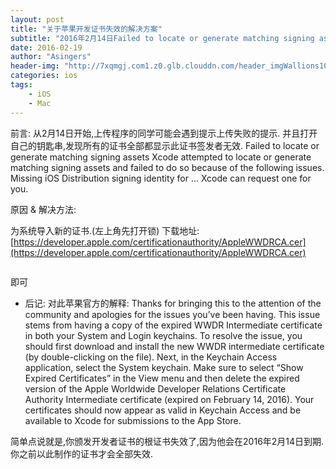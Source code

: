 ```yaml
---
layout: post
title: "关于苹果开发证书失效的解决方案"
subtitle: "2016年2月14日Failed to locate or generate matching signing assets"
date: 2016-02-19 
author: "Asingers"
header-img: "http://7xqmgj.com1.z0.glb.clouddn.com/header_imgWallions10654.jpeg"
categories: ios
tags:
    - iOS
    - Mac
---
```


前言:
从2月14日开始,上传程序的同学可能会遇到提示上传失败的提示.
并且打开自己的钥匙串,发现所有的证书全部都显示此证书签发者无效.
Failed to locate or generate matching signing assets
Xcode attempted to locate or generate matching signing assets and failed to do so because of the following issues.
Missing iOS Distribution signing identity for ... Xcode can request one for you.


原因 & 解决方法:

为系统导入新的证书.(左上角先打开锁)
下载地址: [https://developer.apple.com/certificationauthority/AppleWWDRCA.cer](https://developer.apple.com/certificationauthority/AppleWWDRCA.cer)

<img src="http://7xqmgj.com1.z0.glb.clouddn.com/post_imgzhengshu.png" alt="" class="shadow"/>

即可


* 后记:
对此苹果官方的解释:
Thanks for bringing this to the attention of the community and apologies for the issues you’ve been having. This issue stems from having a copy of the expired WWDR Intermediate certificate in both your System and Login keychains. To resolve the issue, you should first download and install the new WWDR intermediate certificate (by double-clicking on the file). Next, in the Keychain Access application, select the System keychain. Make sure to select “Show Expired Certificates” in the View menu and then delete the expired version of the Apple Worldwide Developer Relations Certificate Authority Intermediate certificate (expired on February 14, 2016). Your certificates should now appear as valid in Keychain Access and be available to Xcode for submissions to the App Store.

简单点说就是,你颁发开发者证书的根证书失效了,因为他会在2016年2月14日到期.
你之前以此制作的证书才会全部失效.

